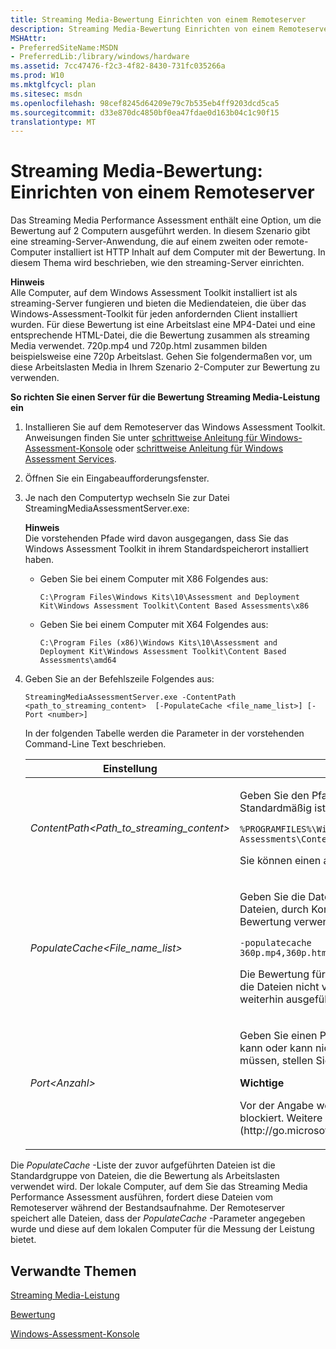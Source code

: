```yaml
---
title: Streaming Media-Bewertung Einrichten von einem Remoteserver
description: Streaming Media-Bewertung Einrichten von einem Remoteserver
MSHAttr:
- PreferredSiteName:MSDN
- PreferredLib:/library/windows/hardware
ms.assetid: 7cc47476-f2c3-4f82-8430-731fc035266a
ms.prod: W10
ms.mktglfcycl: plan
ms.sitesec: msdn
ms.openlocfilehash: 98cef8245d64209e79c7b535eb4ff9203dcd5ca5
ms.sourcegitcommit: d33e870dc4850bf0ea47fdae0d163b04c1c90f15
translationtype: MT
---
```

# <a name="streaming-media-assessment-set-up-a-remote-server"></a>Streaming Media-Bewertung: Einrichten von einem Remoteserver


Das Streaming Media Performance Assessment enthält eine Option, um die Bewertung auf 2 Computern ausgeführt werden. In diesem Szenario gibt eine streaming-Server-Anwendung, die auf einem zweiten oder remote-Computer installiert ist HTTP Inhalt auf dem Computer mit der Bewertung. In diesem Thema wird beschrieben, wie den streaming-Server einrichten.

**Hinweis**  
Alle Computer, auf dem Windows Assessment Toolkit installiert ist als streaming-Server fungieren und bieten die Mediendateien, die über das Windows-Assessment-Toolkit für jeden anfordernden Client installiert wurden. Für diese Bewertung ist eine Arbeitslast eine MP4-Datei und eine entsprechende HTML-Datei, die die Bewertung zusammen als streaming Media verwendet. 720p.mp4 und 720p.html zusammen bilden beispielsweise eine 720p Arbeitslast. Gehen Sie folgendermaßen vor, um diese Arbeitslasten Media in Ihrem Szenario 2-Computer zur Bewertung zu verwenden.

 

**So richten Sie einen Server für die Bewertung Streaming Media-Leistung ein**

1.  Installieren Sie auf dem Remoteserver das Windows Assessment Toolkit. Anweisungen finden Sie unter [schrittweise Anleitung für Windows-Assessment-Konsole](windows-assessment-console-step-by-step-guide.md) oder [schrittweise Anleitung für Windows Assessment Services](windows-assessment-services-step-by-step-guide-was.md).

2.  Öffnen Sie ein Eingabeaufforderungsfenster.

3.  Je nach den Computertyp wechseln Sie zur Datei StreamingMediaAssessmentServer.exe:

    **Hinweis**  
    Die vorstehenden Pfade wird davon ausgegangen, dass Sie das Windows Assessment Toolkit in ihrem Standardspeicherort installiert haben.

     

    -   Geben Sie bei einem Computer mit X86 Folgendes aus:

        ``` syntax
        C:\Program Files\Windows Kits\10\Assessment and Deployment Kit\Windows Assessment Toolkit\Content Based Assessments\x86
        ```

    -   Geben Sie bei einem Computer mit X64 Folgendes aus:

        ``` syntax
        C:\Program Files (x86)\Windows Kits\10\Assessment and Deployment Kit\Windows Assessment Toolkit\Content Based Assessments\amd64
        ```

4.  Geben Sie an der Befehlszeile Folgendes aus:

    ``` syntax
    StreamingMediaAssessmentServer.exe -ContentPath <path_to_streaming_content>  [-PopulateCache <file_name_list>] [-Port <number>]
    ```

    In der folgenden Tabelle werden die Parameter in der vorstehenden Command-Line Text beschrieben.

    <table>
    <colgroup>
    <col width="50%" />
    <col width="50%" />
    </colgroup>
    <thead>
    <tr class="header">
    <th>Einstellung</th>
    <th>Beschreibung</th>
    </tr>
    </thead>
    <tbody>
    <tr class="odd">
    <td><p><em>ContentPath&lt;Path_to_streaming_content&gt;</em></p></td>
    <td><p>Geben Sie den Pfad, der enthält die Medien und die entsprechenden HTML-Seiten, die der Server stream wird. Standardmäßig ist dieser Pfad:</p>
    <pre class="syntax" space="preserve"><code>%PROGRAMFILES%\Windows Kits\10\Assessment and Deployment Kit\Windows Assessment Toolkit\Content based Assessments\Content\Streaming Media Assessment</code></pre>
    <p>Sie können einen absoluten Pfad für die Medien und die entsprechenden HTML-Seiten angeben.</p></td>
    </tr>
    <tr class="even">
    <td><p><em>PopulateCache&lt;File_name_list&gt;</em></p></td>
    <td><p>Geben Sie die Dateinamen, die der Server zwischengespeichert werden in den Arbeitsspeicher. Listen Sie alle Dateien, durch Kommas getrennt. In diesem Beispiel enthält die Mediendateien, die standardmäßig die Bewertung verwendet:</p>
    <pre class="syntax" space="preserve"><code>-populatecache 360p.mp4,360p.html,480p.mp4,480p.html,720p.mp4,720p.html,1080p.mp4,1080p.html,1080p60.mp4,1080p60.html</code></pre>
    <p>Die Bewertung für diese Dateinamen im Pfad durchsucht, die <code>ContentPath</code> Einstellung angegeben wurde. Wenn die Dateien nicht vorhanden sind, die Bewertung protokolliert ein Ereignis <em>Datei fehlt</em> , aber die Bewertung wird weiterhin ausgeführt, den normalen Prozess mithilfe von Dateien, die im Pfad gefunden.</p></td>
    </tr>
    <tr class="odd">
    <td><p><em>Port&lt;Anzahl&gt;</em></p></td>
    <td><p>Geben Sie einen Port, wenn kein Port 80 wird den Standardwert verwendet werden soll. Der Standardport kann oder kann nicht auf dem Client angegeben werden. Wenn Sie eine andere Portnummer verwenden müssen, stellen Sie sicher, dass Sie es auf den Remoteserver und dem Client angeben.</p>
    <div class="alert">
    <strong>Wichtige</strong>  
    <p>Vor der Angabe welcher Port verwenden, stellen Sie sicher, dass Windows-Firewall Kommunikation nicht blockiert. Weitere Informationen finden Sie unter [Windows-Firewall von Anfang bis Ende](http://go.microsoft.com/fwlink/?LinkId=246551).</p>
    </div>
    <div>
     
    </div></td>
    </tr>
    </tbody>
    </table>

     

Die *PopulateCache* -Liste der zuvor aufgeführten Dateien ist die Standardgruppe von Dateien, die die Bewertung als Arbeitslasten verwendet wird. Der lokale Computer, auf dem Sie das Streaming Media Performance Assessment ausführen, fordert diese Dateien vom Remoteserver während der Bestandsaufnahme. Der Remoteserver speichert alle Dateien, dass der *PopulateCache* -Parameter angegeben wurde und diese auf dem lokalen Computer für die Messung der Leistung bietet.

## <a name="related-topics"></a>Verwandte Themen


[Streaming Media-Leistung](streaming-media-performance.md)

[Bewertung](assessments.md)

[Windows-Assessment-Konsole](windows-assessment-console.md)

 

 







